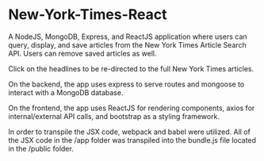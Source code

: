 # New-York-Times-React

A NodeJS, MongoDB, Express, and ReactJS application where users can query, display, and save articles from the New York Times Article Search API. Users can remove saved articles as well.

Click on the headlines to be re-directed to the full New York Times articles.

On the backend, the app uses express to serve routes and mongoose to interact with a MongoDB database.

On the frontend, the app uses ReactJS for rendering components, axios for internal/external API calls, and bootstrap as a styling framework.

In order to transpile the JSX code, webpack and babel were utilized. All of the JSX code in the /app folder was transpiled into the bundle.js file located in the /public folder.
